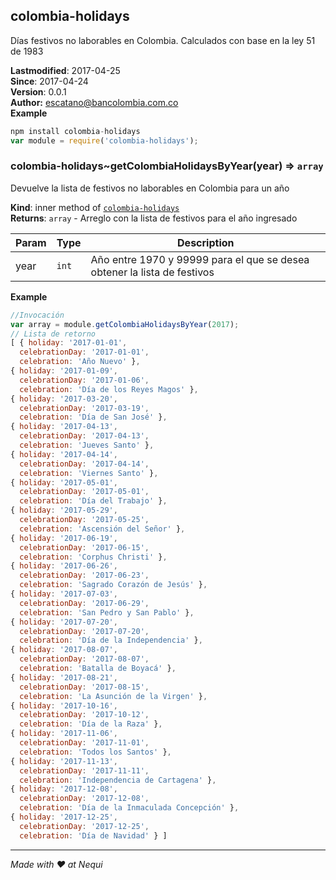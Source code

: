 <a name="module_colombia-holidays"></a>

## colombia-holidays
Días festivos no laborables en Colombia. Calculados con base en la ley 51 de 1983

**Lastmodified**: 2017-04-25  
**Since**: 2017-04-24  
**Version**: 0.0.1  
**Author:** <escatano@bancolombia.com.co>  
**Example**  
```js
npm install colombia-holidays 
var module = require('colombia-holidays');
```
<a name="module_colombia-holidays..getColombiaHolidaysByYear"></a>

### colombia-holidays~getColombiaHolidaysByYear(year) ⇒ <code>array</code>
Devuelve la lista de festivos no laborables en Colombia para un año

**Kind**: inner method of <code>[colombia-holidays](#module_colombia-holidays)</code>  
**Returns**: <code>array</code> - Arreglo con la lista de festivos para el año ingresado  

| Param | Type | Description |
| --- | --- | --- |
| year | <code>int</code> | Año entre 1970 y 99999 para el que se desea obtener la lista de festivos |

**Example**  
```js
//Invocación
var array = module.getColombiaHolidaysByYear(2017);
// Lista de retorno
[ { holiday: '2017-01-01',
  celebrationDay: '2017-01-01',
  celebration: 'Año Nuevo' },
{ holiday: '2017-01-09',
  celebrationDay: '2017-01-06',
  celebration: 'Día de los Reyes Magos' },
{ holiday: '2017-03-20',
  celebrationDay: '2017-03-19',
  celebration: 'Día de San José' },
{ holiday: '2017-04-13',
  celebrationDay: '2017-04-13',
  celebration: 'Jueves Santo' },
{ holiday: '2017-04-14',
  celebrationDay: '2017-04-14',
  celebration: 'Viernes Santo' },
{ holiday: '2017-05-01',
  celebrationDay: '2017-05-01',
  celebration: 'Día del Trabajo' },
{ holiday: '2017-05-29',
  celebrationDay: '2017-05-25',
  celebration: 'Ascensión del Señor' },
{ holiday: '2017-06-19',
  celebrationDay: '2017-06-15',
  celebration: 'Corphus Christi' },
{ holiday: '2017-06-26',
  celebrationDay: '2017-06-23',
  celebration: 'Sagrado Corazón de Jesús' },
{ holiday: '2017-07-03',
  celebrationDay: '2017-06-29',
  celebration: 'San Pedro y San Pablo' },
{ holiday: '2017-07-20',
  celebrationDay: '2017-07-20',
  celebration: 'Día de la Independencia' },
{ holiday: '2017-08-07',
  celebrationDay: '2017-08-07',
  celebration: 'Batalla de Boyacá' },
{ holiday: '2017-08-21',
  celebrationDay: '2017-08-15',
  celebration: 'La Asunción de la Virgen' },
{ holiday: '2017-10-16',
  celebrationDay: '2017-10-12',
  celebration: 'Día de la Raza' },
{ holiday: '2017-11-06',
  celebrationDay: '2017-11-01',
  celebration: 'Todos los Santos' },
{ holiday: '2017-11-13',
  celebrationDay: '2017-11-11',
  celebration: 'Independencia de Cartagena' },
{ holiday: '2017-12-08',
  celebrationDay: '2017-12-08',
  celebration: 'Día de la Inmaculada Concepción' },
{ holiday: '2017-12-25',
  celebrationDay: '2017-12-25',
  celebration: 'Día de Navidad' } ]
```

----------
*Made with ♥ at Nequi*